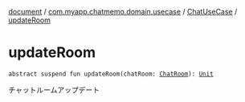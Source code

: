 [document](../../index.md) / [com.myapp.chatmemo.domain.usecase](../index.md) / [ChatUseCase](index.md) / [updateRoom](./update-room.md)

# updateRoom

`abstract suspend fun updateRoom(chatRoom: `[`ChatRoom`](../../com.myapp.chatmemo.domain.model.entity/-chat-room/index.md)`): `[`Unit`](https://kotlinlang.org/api/latest/jvm/stdlib/kotlin/-unit/index.html)

チャットルームアップデート

